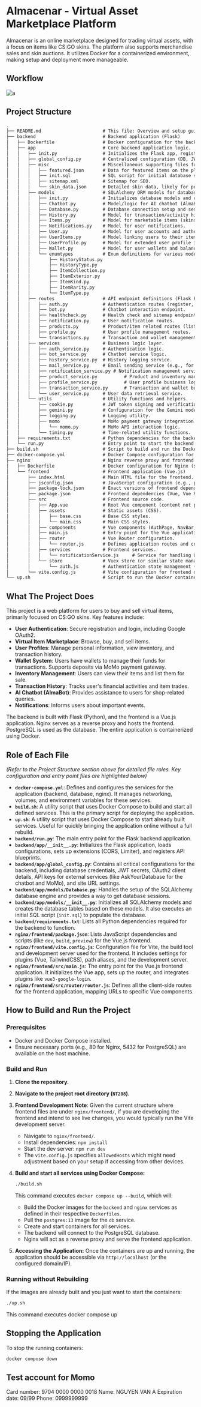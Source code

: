 # Almacenar - Virtual Asset Marketplace Platform

Almacenar is an online marketplace designed for trading virtual assets, with a focus on items like CS:GO skins. The platform also supports merchandise sales and skin auctions. It utilizes Docker for a containerized environment, making setup and deployment more manageable.

## Workflow

![a](https://github.com/user-attachments/assets/5f5deed6-0884-4a9b-bf7e-a53edf5c33c0)

## Project Structure

```txt
.
├── README.md                       # This file: Overview and setup guide.
├── backend                         # Backend application (Flask)
│   ├── Dockerfile                  # Docker configuration for the backend.
│   ├── app                         # Core backend application logic.
│   │   ├── init.py                 # Initializes the Flask app, registers blueprints, and sets up CORS and limiter.
│   │   ├── global_config.py        # Centralized configuration (DB, JWT, OAuth, API keys, etc.).
│   │   ├── misc                    # Miscellaneous supporting files for the backend.
│   │   │   ├── featured.json       # Data for featured items on the platform.
│   │   │   ├── init.sql            # SQL script for initial database schema and data population (e.g., items).
│   │   │   ├── sitemap.xml         # Sitemap for SEO.
│   │   │   └── skin_data.json      # Detailed skin data, likely for pricing or attributes.
│   │   ├── models                  # SQLAlchemy ORM models for database tables.
│   │   │   ├── init.py             # Initializes database models and creates tables.
│   │   │   ├── Chatbot.py          # Model/logic for AI chatbot (AlmaBot).
│   │   │   ├── Database.py         # Database connection setup and session management.
│   │   │   ├── History.py          # Model for transaction/activity history.
│   │   │   ├── Items.py            # Model for marketable items (skins, etc.).
│   │   │   ├── Notifications.py    # Model for user notifications.
│   │   │   ├── User.py             # Model for user accounts and authentication.
│   │   │   ├── UserItems.py        # Model linking users to their items (inventory).
│   │   │   ├── UserProfile.py      # Model for extended user profile information.
│   │   │   ├── Wallet.py           # Model for user wallets and balances.
│   │   │   └── enumtypes           # Enum definitions for various model attributes.
│   │   │       ├── HistoryStatus.py
│   │   │       ├── HistoryType.py
│   │   │       ├── ItemCollection.py
│   │   │       ├── ItemExterior.py
│   │   │       ├── ItemKind.py
│   │   │       ├── ItemRarity.py
│   │   │       └── ItemType.py
│   │   ├── routes                  # API endpoint definitions (Flask Blueprints).
│   │   │   ├── auth.py             # Authentication routes (register, login, verify, OAuth).
│   │   │   ├── bot.py              # Chatbot interaction endpoint.
│   │   │   ├── healthcheck.py      # Health check and sitemap endpoints.
│   │   │   ├── notification.py     # User notification routes.
│   │   │   ├── products.py         # Product/item related routes (list, inventory, buy, sell).
│   │   │   ├── profile.py          # User profile management routes.
│   │   │   └── transactions.py     # Transaction and wallet management routes.
│   │   ├── services                # Business logic layer.
│   │   │   ├── auth_service.py     # Authentication logic.
│   │   │   ├── bot_service.py      # Chatbot service logic.
│   │   │   ├── history_service.py  # History logging service.
│   │   │   ├── mail_service.py     # Email sending service (e.g., for verification).
│   │   │   ├── notification_service.py # Notification management service.
│   │   │   ├── product_service.py          # Product and inventory management logic.
│   │   │   ├── profile_service.py          # User profile business logic.
│   │   │   ├── transaction_service.py      # Transaction and wallet business logic.
│   │   │   └── user_service.py     # User data retrieval service.
│   │   └── utils                   # Utility functions and helpers.
│   │       ├── cookie.py           # JWT token signing and verification.
│   │       ├── gemini.py           # Configuration for the Gemini model used by AlmaBot.
│   │       ├── logging.py          # Logging utility.
│   │       ├── momo                # MoMo payment gateway integration.
│   │       │   └── momo.py         # MoMo API interaction logic.
│   │       └── timing.py           # Time-related utility functions.
│   ├── requirements.txt            # Python dependencies for the backend.
│   └── run.py                      # Entry point to start the backend Flask server.
├── build.sh                        # Script to build and run the Docker containers.
├── docker-compose.yml              # Docker Compose configuration for multi-container setup (backend, db, nginx).
├── nginx                           # Nginx reverse proxy and frontend hosting.
│   ├── Dockerfile                  # Docker configuration for Nginx (specifics not provided, assumed to serve frontend).
│   └── frontend                    # Frontend application (Vue.js)
│       ├── index.html              # Main HTML file for the frontend.
│       ├── jsconfig.json           # JavaScript configuration (e.g., path aliases).
│       ├── package-lock.json       # Exact versions of frontend dependencies.
│       ├── package.json            # Frontend dependencies (Vue, Vue Router, TailwindCSS, Vite) and scripts.
│       ├── src                     # Frontend source code.
│       │   ├── App.vue             # Root Vue component (content not provided).
│       │   ├── assets              # Static assets (CSS).
│       │   │   ├── base.css        # Base CSS styles.
│       │   │   └── main.css        # Main CSS styles.
│       │   ├── components          # Vue components (AuthPage, NavBar, Footer, etc. - specifics from router.js).
│       │   ├── main.js             # Entry point for the Vue application, initializes Vue, router, Google Login.
│       │   ├── router              # Vue Router configuration.
│       │   │   └── router.js       # Defines application routes and corresponding components.
│       │   ├── services            # Frontend services.
│       │   │   └── notificationService.js     # Service for handling UI notifications.
│       │   └── store               # Vuex store (or similar state management).
│       │       └── auth.js         # Authentication state management (e.g., checking if user is authenticated).
│       └── vite.config.js          # Vite configuration for frontend development server and build.
└── up.sh                           # Script to run the Docker containers (without rebuilding).
```

## What The Project Does

This project is a web platform for users to buy and sell virtual items, primarily focused on CS:GO skins. Key features include:

* **User Authentication**: Secure registration and login, including Google OAuth2.
* **Virtual Item Marketplace**: Browse, buy, and sell items.
* **User Profiles**: Manage personal information, view inventory, and transaction history.
* **Wallet System**: Users have wallets to manage their funds for transactions. Supports deposits via MoMo payment gateway.
* **Inventory Management**: Users can view their items and list them for sale.
* **Transaction History**: Tracks user's financial activities and item trades.
* **AI Chatbot (AlmaBot)**: Provides assistance to users for shop-related queries.
* **Notifications**: Informs users about important events.

The backend is built with Flask (Python), and the frontend is a Vue.js application. Nginx serves as a reverse proxy and hosts the frontend. PostgreSQL is used as the database. The entire application is containerized using Docker.

## Role of Each File

*(Refer to the Project Structure section above for detailed file roles. Key configuration and entry point files are highlighted below)*

* **`docker-compose.yml`**: Defines and configures the services for the application (backend, database, nginx). It manages networking, volumes, and environment variables for these services.
* **`build.sh`**: A utility script that uses Docker Compose to build and start all defined services. This is the primary script for deploying the application.
* **`up.sh`**: A utility script that uses Docker Compose to start already built services. Useful for quickly bringing the application online without a full rebuild.
* **`backend/run.py`**: The main entry point for the Flask backend application.
* **`backend/app/__init__.py`**: Initializes the Flask application, loads configurations, sets up extensions (CORS, Limiter), and registers API blueprints.
* **`backend/app/global_config.py`**: Contains all critical configurations for the backend, including database credentials, JWT secrets, OAuth2 client details, API keys for external services (like AskYourDatabase for the chatbot and MoMo), and site URL settings.
* **`backend/app/models/Database.py`**: Handles the setup of the SQLAlchemy database engine and provides a way to get database sessions.
* **`backend/app/models/__init__.py`**: Initializes all SQLAlchemy models and creates the database tables based on these models. It also executes an initial SQL script (`init.sql`) to populate the database.
* **`backend/requirements.txt`**: Lists all Python dependencies required for the backend to function.
* **`nginx/frontend/package.json`**: Lists JavaScript dependencies and scripts (like `dev`, `build`, `preview`) for the Vue.js frontend.
* **`nginx/frontend/vite.config.js`**: Configuration file for Vite, the build tool and development server used for the frontend. It includes settings for plugins (Vue, TailwindCSS), path aliases, and the development server.
* **`nginx/frontend/src/main.js`**: The entry point for the Vue.js frontend application. It initializes the Vue app, sets up the router, and integrates plugins like `vue3-google-login`.
* **`nginx/frontend/src/router/router.js`**: Defines all the client-side routes for the frontend application, mapping URLs to specific Vue components.

## How to Build and Run the Project

### Prerequisites

* Docker and Docker Compose installed.
* Ensure necessary ports (e.g., 80 for Nginx, 5432 for PostgreSQL) are available on the host machine.

### Build and Run

1.  **Clone the repository.**
2.  **Navigate to the project root directory (`NT208`).**
3.  **Frontend Development Note**:
    Given the current structure where frontend files are under `nginx/frontend/`, if you are developing the frontend and intend to see live changes, you would typically run the Vite development server.
    * Navigate to `nginx/frontend/`.
    * Install dependencies: `npm install`
    * Start the dev server: `npm run dev`
    * The `vite.config.js` specifies `allowedHosts` which might need adjustment based on your setup if accessing from other devices.

4.  **Build and start all services using Docker Compose:**
    ```bash
    ./build.sh
    ```
    This command executes `docker compose up --build`, which will:
    * Build the Docker images for the `backend` and `nginx` services as defined in their respective `Dockerfiles`.
    * Pull the `postgres:13` image for the `db` service.
    * Create and start containers for all services.
    * The backend will connect to the PostgreSQL database.
    * Nginx will act as a reverse proxy and serve the frontend application.

5.  **Accessing the Application:**
    Once the containers are up and running, the application should be accessible via `http://localhost` (or the configured domain/IP).

### Running without Rebuilding

If the images are already built and you just want to start the containers:

```bash
./up.sh
```

This command executes docker compose up

## Stopping the Application

To stop the running containers:
```bash
docker compose down
```

## Test account for Momo
Card number:          9704 0000 0000 0018
Name:                 NGUYEN VAN A
Expiration date:      09/99
Phone:                0999999999
